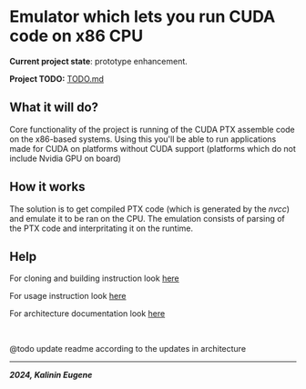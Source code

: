 # Emulator which lets you run CUDA code on x86 CPU

**Current project state**: prototype enhancement.

**Project TODO:** [TODO.md](./TODO.md)


## What it will do?

Core functionality of the project is running of the CUDA PTX assemble code on the x86-based systems.
Using this you'll be able to run applications made for CUDA on platforms without CUDA support (platforms which do not include Nvidia GPU on board)

## How it works

The solution is to get compiled PTX code (which is generated by the _nvcc_) and emulate it to be ran on the CPU. The emulation consists of parsing of the PTX code and interpritating it on the runtime.

## Help

For cloning and building instruction look [here](./docs/building/build_instruction.md)

For usage instruction look [here](./docs/usage/usage_instruction.md)

For architecture documentation look [here](./docs/core_functionality/architecture.md)

<br>

@todo update readme according to the updates in architecture

---
***2024, Kalinin Eugene***
